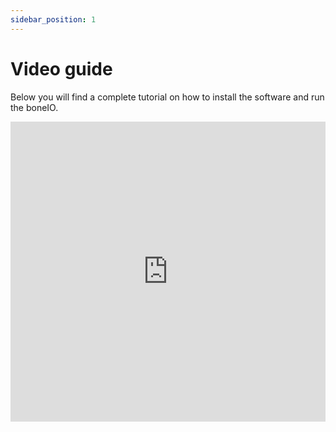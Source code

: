 ```yaml
---
sidebar_position: 1
---
```


# Video guide

Below you will find a complete tutorial on how to install the software and run the boneIO.

<iframe src="https://www.youtube.com/embed/YPB57eTbgEs" frameBorder="0" allowfullscreen="true" webkitallowfullscreen="true" mozallowfullscreen="true" width="100%" height="480"></iframe>
